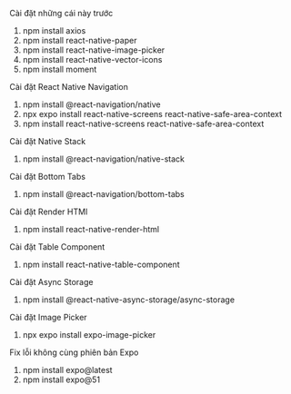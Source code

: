 Cài đặt những cái này trước
1. npm install axios
2. npm install react-native-paper
3. npm install react-native-image-picker
4. npm install react-native-vector-icons
5. npm install moment

Cài đặt React Native Navigation
1. npm install @react-navigation/native
2. npx expo install react-native-screens react-native-safe-area-context
3. npm install react-native-screens react-native-safe-area-context

Cài đặt Native Stack
1. npm install @react-navigation/native-stack

Cài đặt Bottom Tabs
1. npm install @react-navigation/bottom-tabs

Cài đặt Render HTMl
1. npm install react-native-render-html

Cài đặt Table Component
1. npm install react-native-table-component

Cài đặt Async Storage
1. npm install @react-native-async-storage/async-storage

Cài đặt Image Picker
1. npx expo install expo-image-picker

Fix lỗi không cùng phiên bản Expo
1. npm install expo@latest
2. npm install expo@51
